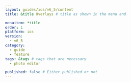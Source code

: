 ```yaml
---
layout: guides/ios/v6_5/content
title: &title Overlays # title as shown in the menu and 

menuitem: *title
order: 1
platform: ios
version:
  - v6_5
category: 
  - guide
  - feature
tags: &tags # tags that are necessary
  - photo editor 

published: false # Either published or not 
---
```

